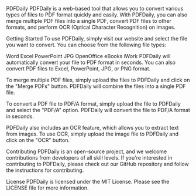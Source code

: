 PDFDaily
PDFDaily is a web-based tool that allows you to convert various types of files to PDF format quickly and easily. With PDFDaily, you can also merge multiple PDF files into a single PDF, convert PDF files to other formats, and perform OCR (Optical Character Recognition) on images.

Getting Started
To use PDFDaily, simply visit our website and select the file you want to convert. You can choose from the following file types:

Word
Excel
PowerPoint
JPG
OpenOffice
eBooks
iWork
PDFDaily will automatically convert your file to PDF format in seconds. You can also convert PDF files to Excel, PowerPoint, JPG, or PNG format.

To merge multiple PDF files, simply upload the files to PDFDaily and click on the "Merge PDFs" button. PDFDaily will combine the files into a single PDF file.

To convert a PDF file to PDF/A format, simply upload the file to PDFDaily and select the "PDF/A" option. PDFDaily will convert the file to PDF/A format in seconds.

PDFDaily also includes an OCR feature, which allows you to extract text from images. To use OCR, simply upload the image file to PDFDaily and click on the "OCR" button.

Contributing
PDFDaily is an open-source project, and we welcome contributions from developers of all skill levels. If you're interested in contributing to PDFDaily, please check out our GitHub repository and follow the instructions for contributing.

License
PDFDaily is licensed under the MIT License. Please see the LICENSE file for more information.
